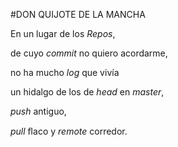 ﻿﻿#DON QUIJOTE DE LA MANCHA<p>En un lugar de los <em>Repos</em>,</p>  <p>de cuyo <em>commit</em> no quiero acordarme,</p>  <p>no ha mucho <em>log</em> que vivía</p>  <p>un hidalgo de los de <em>head</em> en <em>  master</em>,</p>  <p><em>push</em> antiguo,</p>  <p><em>pull</em> ﬂaco y <em>remote</em> corredor.</p>
